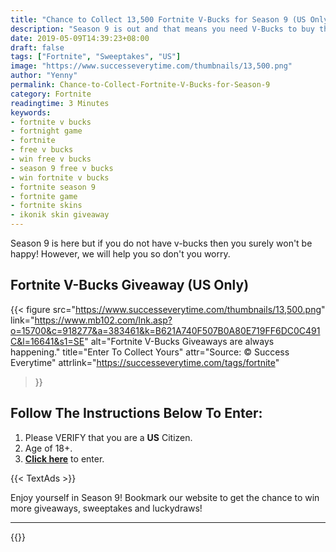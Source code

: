 ```yaml
---
title: "Chance to Collect 13,500 Fortnite V-Bucks for Season 9 (US Only)"
description: "Season 9 is out and that means you need V-Bucks to buy the Battle Pass or the new Skins, so here's your chance to get one!"
date: 2019-05-09T14:39:23+08:00
draft: false
tags: ["Fortnite", "Sweeptakes", "US"]
image: "https://www.successeverytime.com/thumbnails/13,500.png"
author: "Yenny"
permalink: Chance-to-Collect-Fortnite-V-Bucks-for-Season-9
category: Fortnite
readingtime: 3 Minutes
keywords:
- fortnite v bucks
- fortnight game
- fortnite
- free v bucks
- win free v bucks
- season 9 free v bucks
- win fortnite v bucks
- fortnite season 9
- fortnite game
- fortnite skins
- ikonik skin giveaway
---
```


Season 9 is here but if you do not have v-bucks then you surely won't be happy! However, we will help you so don't you worry.

<!--more-->

## Fortnite V-Bucks Giveaway (US Only)

{{< figure
    src="https://www.successeverytime.com/thumbnails/13,500.png"
    link="https://www.mb102.com/lnk.asp?o=15700&c=918277&a=383461&k=B621A740F507B0A80E719FF6DC0C491C&l=16641&s1=SE"
    alt="Fortnite V-Bucks Giveaways are always happening."
    title="Enter To Collect Yours"
    attr="Source: © Success Everytime"
    attrlink="https://successeverytime.com/tags/fortnite"
>}}


## Follow The Instructions Below To Enter:

 1. Please VERIFY that you are a <b>US</b> Citizen.
 2. Age of 18+.
 3. <b><a href="https://www.mb102.com/lnk.asp?o=15700&c=918277&a=383461&k=B621A740F507B0A80E719FF6DC0C491C&l=16641&s1=SE">Click here</a></b> to enter.  

 {{< TextAds >}}

 Enjoy yourself in Season 9! Bookmark our website to get the chance to win more giveaways, sweeptakes and luckydraws!

 <hr>

 {{<footer-text >}}
